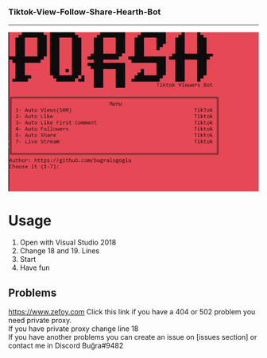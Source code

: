 ### Tiktok-View-Follow-Share-Hearth-Bot
------


![Bot](https://raw.githubusercontent.com/bugralogoglu/Tiktok-View-Follow-Share-Hearth-Bot/master/ss.jpg)

# Usage

1) Open with Visual Studio 2018
2) Change 18 and 19. Lines
3) Start
4) Have fun

## Problems

https://www.zefoy.com Click this link if you have a 404 or 502 problem you need private proxy.<br />
If you have private proxy change line 18<br />
If you have another problems you can create an issue on [issues section] or contact me in Discord Buğra#9482

